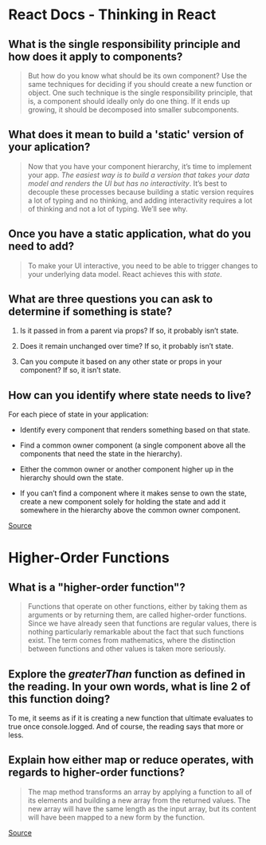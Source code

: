 # React Docs - Thinking in React

## What is the single responsibility principle and how does it apply to components?

> But how do you know what should be its own component? Use the same techniques for deciding if you should create a new function or object. One such technique is the single responsibility principle, that is, a component should ideally only do one thing. If it ends up growing, it should be decomposed into smaller subcomponents.

## What does it mean to build a 'static' version of your aplication?

> Now that you have your component hierarchy, it’s time to implement your app. _The easiest way is to build a version that takes your data model and renders the UI but has no interactivity_. It’s best to decouple these processes because building a static version requires a lot of typing and no thinking, and adding interactivity requires a lot of thinking and not a lot of typing. We’ll see why.

## Once you have a static application, what do you need to add?

> To make your UI interactive, you need to be able to trigger changes to your underlying data model. React achieves this with _state_.

## What are three questions you can ask to determine if something is state?

1. Is it passed in from a parent via props? If so, it probably isn’t state.

2. Does it remain unchanged over time? If so, it probably isn’t state.

3. Can you compute it based on any other state or props in your component? If so, it isn’t state.

## How can you identify where state needs to live?

For each piece of state in your application:

- Identify every component that renders something based on that state.

- Find a common owner component (a single component above all the components that need the state in the hierarchy).

- Either the common owner or another component higher up in the hierarchy should own the state.

- If you can’t find a component where it makes sense to own the state, create a new component solely for holding the state and add it somewhere in the hierarchy above the common owner component.

[Source](https://reactjs.org/docs/thinking-in-react.html)

# Higher-Order Functions

## What is a "higher-order function"?

> Functions that operate on other functions, either by taking them as arguments or by returning them, are called higher-order functions. Since we have already seen that functions are regular values, there is nothing particularly remarkable about the fact that such functions exist. The term comes from mathematics, where the distinction between functions and other values is taken more seriously.

## Explore the _greaterThan_ function as defined in the reading. In your own words, what is line 2 of this function doing?

To me, it seems as if it is creating a new function that ultimate evaluates to true once console.logged. And of course, the reading says that more or less.

## Explain how either map or reduce operates, with regards to higher-order functions?

> The map method transforms an array by applying a function to all of its elements and building a new array from the returned values. The new array will have the same length as the input array, but its content will have been mapped to a new form by the function.

[Source](https://eloquentjavascript.net/05_higher_order.html#h_xxCc98lOBK)
